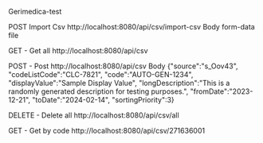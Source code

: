 Gerimedica-test

POST
Import Csv
http://localhost:8080/api/csv/import-csv
Body form-data file

GET - Get all
http://localhost:8080/api/csv
﻿

POST - Post
http://localhost:8080/api/csv
Body
{"source":"s_Oov43",
"codeListCode":"CLC-7821",
"code":"AUTO-GEN-1234",
"displayValue":"Sample Display Value",
"longDescription":"This is a randomly generated description for testing purposes.",
"fromDate":"2023-12-21",
"toDate":"2024-02-14",
"sortingPriority":3}

DELETE - Delete all
http://localhost:8080/api/csv/all

GET - Get by code
http://localhost:8080/api/csv/271636001